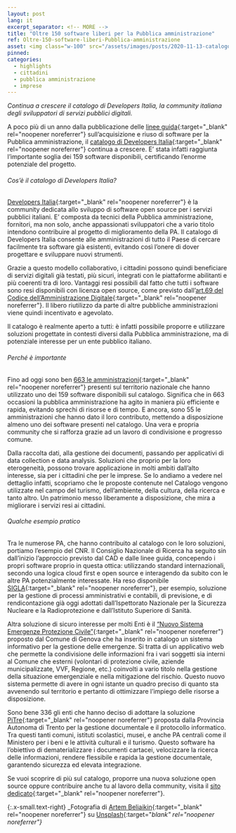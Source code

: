 ```yaml
---
layout: post
lang: it
excerpt_separator: <!-- MORE -->
title: "Oltre 150 software liberi per la Pubblica amministrazione"
ref: Oltre-150-software-liberi-Pubblica-amministrazione
asset: <img class="w-100" src="/assets/images/posts/2020-11-13-catalogo-dev-150.jpg" alt="Catalogo developers 150 software liberi"/>
pinned:
categories:
  - highlights
  - cittadini
  - pubblica amministrazione
  - imprese
---
```


_Continua a crescere il catalogo di Developers Italia, la community italiana degli sviluppatori di servizi pubblici digitali._

<!-- MORE -->


A poco più di un anno dalla pubblicazione delle [linee guida](https://docs.italia.it/italia/developers-italia/lg-acquisizione-e-riuso-software-per-pa-docs/it/stabile/index.html){:target="_blank" rel="noopener noreferrer"} sull’acquisizione e riuso di software per la Pubblica amministrazione, il [catalogo di Developers Italia](https://developers.italia.it/it/software){:target="_blank" rel="noopener noreferrer"} continua a crescere. E’ stata infatti raggiunta l’importante soglia dei 159 software disponibili, certificando l’enorme potenziale del progetto.

###### Cos’è il catalogo di Developers Italia?

[Developers Italia](https://developers.italia.it/){:target="_blank" rel="noopener noreferrer"}  è la community dedicata allo sviluppo di software open source per i servizi pubblici italiani. E’ composta da tecnici della Pubblica amministrazione, fornitori, ma non solo, anche appassionati sviluppatori che a vario titolo intendono contribuire al progetto di miglioramento della PA. Il catalogo di Developers Italia consente alle amministrazioni di tutto il Paese di cercare facilmente tra software già esistenti, evitando così l’onere di dover progettare e sviluppare nuovi strumenti. 

Grazie a questo modello collaborativo, i cittadini possono quindi beneficiare di servizi digitali già testati, più sicuri, integrati con le piattaforme abilitanti e più coerenti tra di loro. Vantaggi resi possibili dal fatto che tutti i software sono resi disponibili con licenza open source, come previsto dall’[art.69 del Codice dell’Amministrazione Digitale](https://docs.italia.it/italia/piano-triennale-ict/codice-amministrazione-digitale-docs/it/v2017-12-13/_rst/capo6_art69.html#){:target="_blank" rel="noopener noreferrer"}. Il libero riutilizzo da parte di altre pubbliche amministrazioni viene quindi incentivato e agevolato. 

Il catalogo è realmente aperto a tutti: è infatti possibile proporre e utilizzare soluzioni progettate in contesti diversi dalla Pubblica amministrazione, ma di potenziale interesse per un ente pubblico italiano.

###### Perché è importante

Fino ad oggi sono ben [663 le amministrazioni](https://developers.italia.it/it/dashboard){:target="_blank" rel="noopener noreferrer"} presenti sul territorio nazionale che hanno utilizzato uno dei 159 software disponibili sul catalogo. Significa che in 663 occasioni la pubblica amministrazione ha agito in maniera più efficiente e rapida, evitando sprechi di risorse e di tempo. E ancora, sono 55 le amministrazioni che hanno dato il loro contributo, mettendo a disposizione almeno uno dei software presenti nel catalogo. Una vera e propria community che si rafforza grazie ad un lavoro di condivisione e progresso comune. 

Dalla raccolta dati, alla gestione dei documenti, passando per applicativi di data collection e data analysis. Soluzioni che proprio per la loro eterogeneità, possono trovare applicazione in molti ambiti dall’alto interesse, sia per i cittadini che per le imprese. Se lo andiamo a vedere nel dettaglio infatti, scopriamo che le proposte contenute nel Catalogo vengono utilizzate nel campo del turismo, dell’ambiente, della cultura, della ricerca e tanto altro. Un patrimonio messo liberamente a disposizione, che mira a migliorare i servizi resi ai cittadini. 

###### Qualche esempio pratico

Tra le numerose PA, che hanno contribuito al catalogo con le loro soluzioni, portiamo l’esempio del CNR. Il Consiglio Nazionale di Ricerca ha seguito sin dall’inizio l’approccio previsto dal CAD e dalle linee guida, concependo i propri software proprio in questa ottica: utilizzando standard internazionali, secondo una logica cloud first e open source e interagendo da subito con le altre PA potenzialmente interessate. Ha reso disponibile [SIGLA](https://developers.italia.it/it/software/cnr-consiglionazionaledellericerche-sigla-main){:target="_blank" rel="noopener noreferrer"}, per esempio, soluzione per la gestione di processi amministrativi e contabili, di previsione, e di rendicontazione già oggi adottati dall’Ispettorato Nazionale per la Sicurezza Nucleare e la Radioprotezione e dall’Istituto Superiore di Sanità. 

Altra soluzione di sicuro interesse per molti Enti è il [“Nuovo Sistema Emergenze Protezione Civile”](https://developers.italia.it/it/software/c_d969-comunedigenova-emergenze-pcge){:target="_blank" rel="noopener noreferrer"} proposto dal Comune di Genova che ha inserito in catalogo un sistema informativo per la gestione delle emergenze. Si tratta di un applicativo web che permette la condivisione delle informazioni fra i vari soggetti sia interni al Comune che esterni (volontari di protezione civile, aziende municipalizzate, VVF, Regione, etc.) coinvolti a vario titolo nella gestione della situazione emergenziale e nella mitigazione del rischio. Questo nuovo sistema permette di avere in ogni istante un quadro preciso di quanto sta avvenendo sul territorio e pertanto di ottimizzare l’impiego delle risorse a disposizione. 

Sono bene 336 gli enti che hanno deciso di adottare la soluzione [PiTre](https://developers.italia.it/it/software/p_tn-provinciaautonomatrento-pitre){:target="_blank" rel="noopener noreferrer"} proposta dalla Provincia Autonoma di Trento per la gestione documentale e il protocollo informatico. Tra questi tanti comuni, istituti scolastici, musei, e anche PA centrali come il Ministero per i beni e le attività culturali e il turismo. Questo software ha l’obiettivo di dematerializzare i documenti cartacei, velocizzare la ricerca delle informazioni, rendere flessibile e rapida la gestione documentale, garantendo sicurezza ed elevata integrazione.

Se vuoi scoprire di più sul catalogo, proporre una nuova soluzione open source oppure contribuire anche tu al lavoro della community, visita il [sito dedicato](https://developers.italia.it/it/come-partecipo){:target="_blank" rel="noopener noreferrer"}.

{:.x-small.text-right}
_Fotografia di [Artem Beliaikin](https://unsplash.com/@belart84){:target="_blank" rel="noopener noreferrer"} su [Unsplash](https://unsplash.com/photos/N35J0N8ZglQ){:target="_blank" rel="noopener noreferrer"}_
